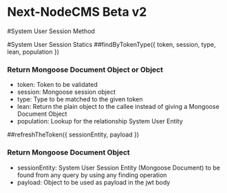 Next-NodeCMS Beta v2
===================================

#System User Session Method


#System User Session Statics
##findByTokenType({ token, session, type, lean, population })
### Return Mongoose Document Object or Object
- token: Token to be validated
- session: Mongoose session object
- type: Type to be matched to the given token
- lean: Return the plain object to the callee instead of giving a Mongoose Document Object
- population: Lookup for the relationship System User Entity

##refreshTheToken({ sessionEntity, payload })
### Return Mongoose Document Object
- sessionEntity: System User Session Entity (Mongoose Document) to be found from any query by using any finding operation
- payload: Object to be used as payload in the jwt body 
